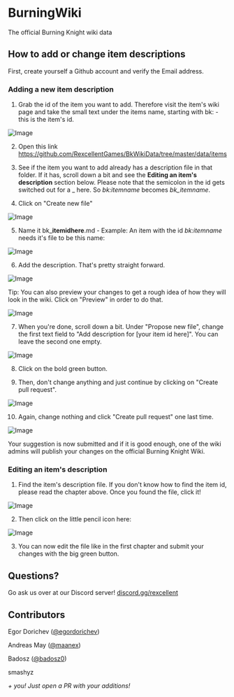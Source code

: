 # BurningWiki

The official Burning Knight wiki data


## How to add or change item descriptions

First, create yourself a Github account and verify the Email address.


### Adding a new item description

1. Grab the id of the item you want to add. Therefore visit the item's wiki page and take the small text under the items name, starting with bk: - this is the item's id.

![Image](https://media.discordapp.net/attachments/543150321686413313/720419450700169236/unknown.png)

2. Open this link https://github.com/RexcellentGames/BkWikiData/tree/master/data/items

3. See if the item you want to add already has a description file in that folder. If it has, scroll down a bit and see the **Editing an item's description** section below. Please note that the semicolon in the id gets switched out for a _ here. So *bk:itemname* becomes *bk_itemname*.

4. Click on "Create new file"

![Image](https://media.discordapp.net/attachments/543150321686413313/720417586646351971/unknown.png)

5. Name it bk_**itemidhere**.md - Example: An item with the id *bk:itemname* needs it's file to be this name:

![Image](https://media.discordapp.net/attachments/543150321686413313/720417716393082941/unknown.png)

6. Add the description. That's pretty straight forward.

![Image](https://media.discordapp.net/attachments/543150321686413313/720417862472302732/unknown.png)

Tip: You can also preview your changes to get a rough idea of how they will look in the wiki. Click on "Preview" in order to do that.

![Image](https://media.discordapp.net/attachments/543150321686413313/720417897024847962/unknown.png)

7. When you're done, scroll down a bit. Under "Propose new file", change the first text field to "Add description for [your item id here]". You can leave the second one empty.

![Image](https://media.discordapp.net/attachments/543150321686413313/720418476530991195/unknown.png)

8. Click on the bold green button.

9. Then, don't change anything and just continue by clicking on "Create pull request".

![Image](https://media.discordapp.net/attachments/543150321686413313/720571171153903616/unknown.png)

10. Again, change nothing and click "Create pull request" one last time.

![Image](https://media.discordapp.net/attachments/543150321686413313/720571242138304592/unknown.png)

Your suggestion is now submitted and if it is good enough, one of the wiki admins will publish your changes on the official Burning Knight Wiki.


### Editing an item's description

1. Find the item's description file. If you don't know how to find the item id, please read the chapter above. Once you found the file, click it!

![Image](https://media.discordapp.net/attachments/543150321686413313/720418562061369495/unknown.png)

2. Then click on the little pencil icon here:

![Image](https://media.discordapp.net/attachments/543150321686413313/720418608823402547/unknown.png)

3. You can now edit the file like in the first chapter and submit your changes with the big green button.


## Questions?

Go ask us over at our Discord server! [discord.gg/rexcellent](https://discord.gg/rexcellent)


## Contributors

Egor Dorichev ([@egordorichev](https://github.com/egordorichev/))

Andreas May ([@maanex](https://github.com/maanex/))

Badosz ([@badosz0](https://github.com/badosz0))

smashyz

*+ you! Just open a PR with your additions!*
